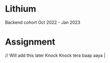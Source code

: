 # Lithium
Backend cohort Oct 2022 - Jan 2023


# Assignment
// Will add this later
Knock Knock tera baap aaya |
